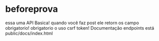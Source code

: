 # beforeprova
essa uma API Basica!
quando você faz post ele retorn os campo obrigatorio!
obrigatorio o  uso csrf token!
Documentação endpoints está public/docs/index.html
 
